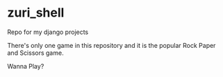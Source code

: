 # zuri_shell
Repo for my django projects

There's only one game in this repository and it is the popular Rock Paper and Scissors game. 

Wanna Play?

